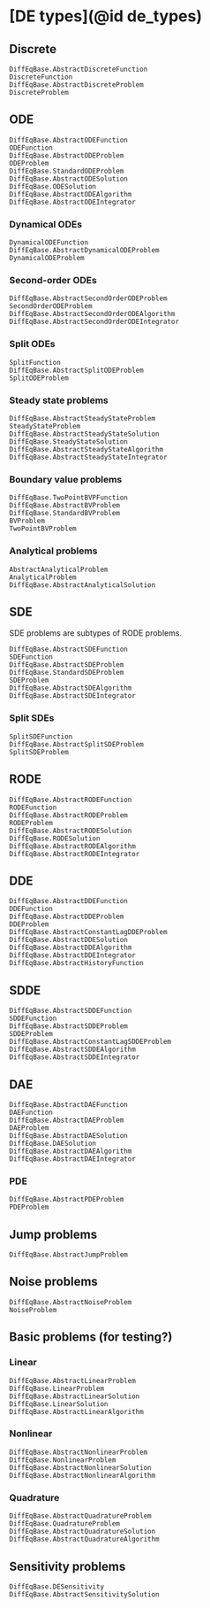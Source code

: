 # [DE types](@id de_types)


## Discrete

```@docs
DiffEqBase.AbstractDiscreteFunction
DiscreteFunction
DiffEqBase.AbstractDiscreteProblem
DiscreteProblem
```

## ODE

```@docs
DiffEqBase.AbstractODEFunction
ODEFunction
DiffEqBase.AbstractODEProblem
ODEProblem
DiffEqBase.StandardODEProblem
DiffEqBase.AbstractODESolution
DiffEqBase.ODESolution
DiffEqBase.AbstractODEAlgorithm
DiffEqBase.AbstractODEIntegrator
```

### Dynamical ODEs

```@docs
DynamicalODEFunction
DiffEqBase.AbstractDynamicalODEProblem
DynamicalODEProblem
```

### Second-order ODEs

```@docs
DiffEqBase.AbstractSecondOrderODEProblem
SecondOrderODEProblem
DiffEqBase.AbstractSecondOrderODEAlgorithm
DiffEqBase.AbstractSecondOrderODEIntegrator
```

### Split ODEs

```@docs
SplitFunction
DiffEqBase.AbstractSplitODEProblem
SplitODEProblem
```

### Steady state problems

```@docs
DiffEqBase.AbstractSteadyStateProblem
SteadyStateProblem
DiffEqBase.AbstractSteadyStateSolution
DiffEqBase.SteadyStateSolution
DiffEqBase.AbstractSteadyStateAlgorithm
DiffEqBase.AbstractSteadyStateIntegrator
```

### Boundary value problems

```@docs
DiffEqBase.TwoPointBVPFunction
DiffEqBase.AbstractBVProblem
DiffEqBase.StandardBVProblem
BVProblem
TwoPointBVProblem
```

### Analytical problems

```@docs
AbstractAnalyticalProblem
AnalyticalProblem
DiffEqBase.AbstractAnalyticalSolution
```


## SDE

SDE problems are subtypes of RODE problems.

```@docs
DiffEqBase.AbstractSDEFunction
SDEFunction
DiffEqBase.AbstractSDEProblem
DiffEqBase.StandardSDEProblem
SDEProblem
DiffEqBase.AbstractSDEAlgorithm
DiffEqBase.AbstractSDEIntegrator
```

### Split SDEs

```@docs
SplitSDEFunction
DiffEqBase.AbstractSplitSDEProblem
SplitSDEProblem
```


## RODE

```@docs
DiffEqBase.AbstractRODEFunction
RODEFunction
DiffEqBase.AbstractRODEProblem
RODEProblem
DiffEqBase.AbstractRODESolution
DiffEqBase.RODESolution
DiffEqBase.AbstractRODEAlgorithm
DiffEqBase.AbstractRODEIntegrator
```


## DDE

```@docs
DiffEqBase.AbstractDDEFunction
DDEFunction
DiffEqBase.AbstractDDEProblem
DDEProblem
DiffEqBase.AbstractConstantLagDDEProblem
DiffEqBase.AbstractDDESolution
DiffEqBase.AbstractDDEAlgorithm
DiffEqBase.AbstractDDEIntegrator
DiffEqBase.AbstractHistoryFunction
```


## SDDE

```@docs
DiffEqBase.AbstractSDDEFunction
SDDEFunction
DiffEqBase.AbstractSDDEProblem
SDDEProblem
DiffEqBase.AbstractConstantLagSDDEProblem
DiffEqBase.AbstractSDDEAlgorithm
DiffEqBase.AbstractSDDEIntegrator
```


## DAE

```@docs
DiffEqBase.AbstractDAEFunction
DAEFunction
DiffEqBase.AbstractDAEProblem
DAEProblem
DiffEqBase.AbstractDAESolution
DiffEqBase.DAESolution
DiffEqBase.AbstractDAEAlgorithm
DiffEqBase.AbstractDAEIntegrator
```


### PDE

```@docs
DiffEqBase.AbstractPDEProblem
PDEProblem
```


## Jump problems

```@docs
DiffEqBase.AbstractJumpProblem
```


## Noise problems

```@docs
DiffEqBase.AbstractNoiseProblem
NoiseProblem
```


## Basic problems (for testing?)

### Linear

```@docs
DiffEqBase.AbstractLinearProblem
DiffEqBase.LinearProblem
DiffEqBase.AbstractLinearSolution
DiffEqBase.LinearSolution
DiffEqBase.AbstractLinearAlgorithm
```

### Nonlinear

```@docs
DiffEqBase.AbstractNonlinearProblem
DiffEqBase.NonlinearProblem
DiffEqBase.AbstractNonlinearSolution
DiffEqBase.AbstractNonlinearAlgorithm
```

### Quadrature

```@docs
DiffEqBase.AbstractQuadratureProblem
DiffEqBase.QuadratureProblem
DiffEqBase.AbstractQuadratureSolution
DiffEqBase.AbstractQuadratureAlgorithm
```


## Sensitivity problems
```@docs
DiffEqBase.DESensitivity
DiffEqBase.AbstractSensitivitySolution
```
